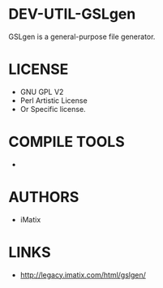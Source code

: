 DEV-UTIL-GSLgen
===============

GSLgen is a general-purpose file generator.

LICENSE
===============
* GNU GPL V2
* Perl Artistic License
* Or Specific license.

COMPILE TOOLS
===============
* 
 
AUTHORS
===============
* iMatix

LINKS
===============
* http://legacy.imatix.com/html/gslgen/

